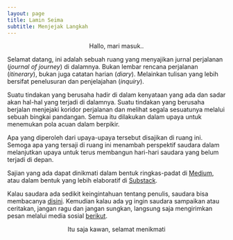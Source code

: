 ```yaml
---
layout: page
title: Lamin Seima
subtitle: Menjejak Langkah
---
```

<p style="text-align:center;">Hallo, mari masuk..</p>

Selamat datang, ini adalah sebuah ruang yang menyajikan
jurnal perjalanan (<i>journal of journey</i>) di dalamnya.
Bukan lembar rencana perjalanan (<i>itinerary</i>),
bukan juga catatan harian (<i>diary</i>). 
Melainkan tulisan yang lebih bersifat penelusuran dan penjelajahan (<i>inquiry</i>).

Suatu tindakan yang berusaha hadir di dalam kenyataan yang ada
dan sadar akan hal-hal yang terjadi di dalamnya.
Suatu tindakan yang berusaha berjalan menjejaki koridor perjalanan
dan melihat segala sesuatunya melalui sebuah bingkai pandangan.
Semua itu dilakukan dalam upaya untuk menemukan pola acuan dalam berpikir.

Apa yang diperoleh dari upaya-upaya tersebut disajikan di ruang ini.
Semoga apa yang tersaji di ruang ini menambah perspektif saudara dalam melanjutkan upaya untuk terus
membangun hari-hari saudara yang belum terjadi di depan.

Sajian yang ada dapat dinikmati 
dalam bentuk ringkas-padat di [Medium](https://medium.com/@laminseima),
atau dalam bentuk yang lebih elaboratif di [Substack](https://laminseima.substack.com).

Kalau saudara ada sedikit keingintahuan tentang penulis,
saudara bisa membacanya [disini](https://laminseima.github.io/selayangpandang/). 
Kemudian kalau ada yg ingin saudara sampaikan atau ceritakan,
jangan ragu dan jangan sungkan, langsung saja mengirimkan
pesan melalui media sosial [berikut](https://www.instagram.com/laminseima/).
  
<p style="text-align:center;">Itu saja kawan, selamat menikmati</p>

